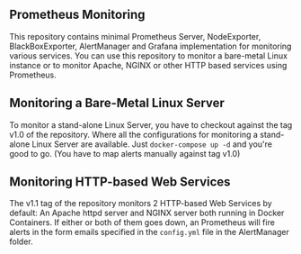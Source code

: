 ## Prometheus Monitoring

This repository contains minimal Prometheus Server, NodeExporter, BlackBoxExporter, AlertManager and Grafana implementation for monitoring various services. You can use this repository to monitor a bare-metal Linux instance or to monitor Apache, NGINX or other HTTP based services using Prometheus.

## Monitoring a Bare-Metal Linux Server

To monitor a stand-alone Linux Server, you have to checkout against the tag v1.0 of the repository. Where all the configurations for monitoring a stand-alone Linux Server are available. Just `docker-compose up -d` and you're good to go. (You have to map alerts manually against tag v1.0)

## Monitoring HTTP-based Web Services

The v1.1 tag of the repository monitors 2 HTTP-based Web Services by default: An Apache httpd server and NGINX server both running in Docker Containers. If either or both of them goes down, an Prometheus will fire alerts in the form emails specified in the `config.yml` file in the AlertManager folder.